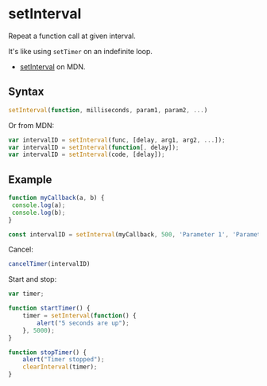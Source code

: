 # setInterval

Repeat a function call at given interval.

It's like using `setTimer` on an indefinite loop.

- [setInterval](https://developer.mozilla.org/en-US/docs/Web/API/setInterval) on MDN.


## Syntax

```javascript
setInterval(function, milliseconds, param1, param2, ...)
```

Or from MDN:

```javascript
var intervalID = setInterval(func, [delay, arg1, arg2, ...]);
var intervalID = setInterval(function[, delay]);
var intervalID = setInterval(code, [delay]);
```

## Example

```javascript
function myCallback(a, b) {
 console.log(a);
 console.log(b);
}

const intervalID = setInterval(myCallback, 500, 'Parameter 1', 'Parameter 2');
```

Cancel:

```javascript
cancelTimer(intervalID)
```

Start and stop:

```javascript
var timer;

function startTimer() {
    timer = setInterval(function() {
        alert("5 seconds are up");
    }, 5000);
}

function stopTimer() {
    alert("Timer stopped");
    clearInterval(timer);
}
```
